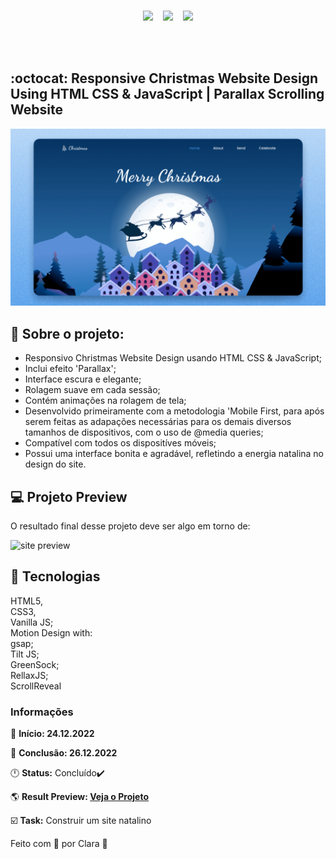 <div align="center">
<img width="400px" src="https://encrypted-tbn0.gstatic.com/images?q=tbn:ANd9GcQLmOIyEd0XCmIL20wbbPw0jp7W4sFYet8Qcg&usqp=CAU" alt="">&nbsp;&nbsp;&nbsp;
<br>
</div>

<p align="center">
<img src="https://img.shields.io/github/last-commit/Clara-PachecoClara-Pacheco/responsive-christmas-website?style=for-the-badge"/>&nbsp;&nbsp;&nbsp;
<img src="https://img.shields.io/github/repo-size/Clara-Pacheco/Clara-Pacheco/responsive-christmas-website?style=for-the-badge"/>&nbsp;&nbsp;&nbsp;
<img src="https://img.shields.io/github/languages/count/Clara-Pacheco/Clara-Pacheco/responsive-christmas-website?style=for-the-badge"/>
</p>
<br>
<br>

## :octocat: Responsive Christmas Website Design Using HTML CSS & JavaScript | Parallax Scrolling Website 

![preview](https://github.com/Clara-Pacheco/responsive-christmas-website/blob/main/img/preview.png)

## 🎈 Sobre o projeto: 

- Responsivo Christmas Website Design usando HTML CSS & JavaScript;
- Inclui efeito 'Parallax';
- Interface escura e elegante;
- Rolagem suave em cada sessão;
- Contém animações na rolagem de tela;
- Desenvolvido primeiramente com a metodologia 'Mobile First, para  após serem feitas as adapações necessárias para os demais diversos tamanhos de dispositivos, com o uso de @media queries;
- Compatível com todos os dispositíves móveis;
- Possui uma interface bonita e agradável, refletindo a energia natalina no design do site.

## 💻 Projeto Preview

O resultado final desse projeto deve ser algo em torno de:

![site preview]()

## 🧪 Tecnologias 

 HTML5,<br>
 CSS3,<br>
 Vanilla JS;<br>
 Motion Design with:<br>
     gsap;<br>
     Tilt JS;<br>
     GreenSock;<br>
     RellaxJS;<br>
     ScrollReveal<br>

### Informações  

📅 **Início: 24.12.2022**

📅 **Conclusão: 26.12.2022**

🕛 **Status:** Concluído✔️

🌎 **Result Preview: [Veja o Projeto](https://clara-pacheco.github.io/responsive-christmas-website/)**

☑️ **Task:** Construir um site natalino

Feito com 💜 por Clara 🚀






